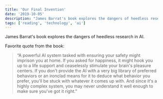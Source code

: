 ```yaml
---
title: 'Our Final Invention'
date: '2019-10-05'
description: "James Barrat's book explores the dangers of heedless research in AI."
tags: ['reading', 'technology', 'ai']
---
```


James Barrat's book explores the dangers of heedless research in AI.

Favorite quote from the book:

> “A powerful AI system tasked with ensuring your safety might imprison you at home. If you asked for happiness, it might hook you up to a life support and ceaselessly stimulate your brain's pleasure centers. If you don't provide the AI with a very big library of preferred behaviors or an ironclad means for it to deduce what behavior you prefer, you'll be stuck with whatever it comes up with. And since it's a highly complex system, you may never understand it well enough to make sure you've got it right.”

